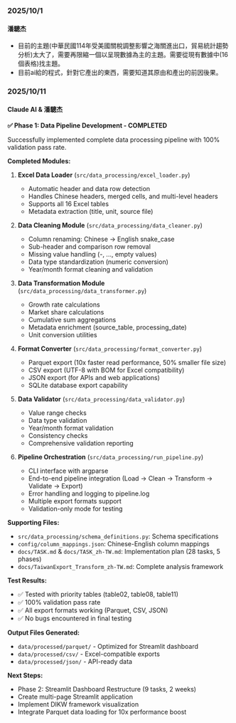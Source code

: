 ### 2025/10/1

#### 潘驄杰

- 目前的主題(中華民國114年受美國關稅調整影響之海關進出口，貿易統計趨勢分析)太大了，需要再限縮一個以呈現數據為主的主題。需要從現有數據中(16個表格)找主題。
- 目前ai給的程式，針對它產出的東西，需要知道其原由和產出的前因後果。

### 2025/10/11

#### Claude AI & 潘驄杰

**✅ Phase 1: Data Pipeline Development - COMPLETED**

Successfully implemented complete data processing pipeline with 100% validation pass rate.

**Completed Modules:**

1. **Excel Data Loader** (`src/data_processing/excel_loader.py`)
   - Automatic header and data row detection
   - Handles Chinese headers, merged cells, and multi-level headers
   - Supports all 16 Excel tables
   - Metadata extraction (title, unit, source file)

2. **Data Cleaning Module** (`src/data_processing/data_cleaner.py`)
   - Column renaming: Chinese → English snake_case
   - Sub-header and comparison row removal
   - Missing value handling (-, ..., empty values)
   - Data type standardization (numeric conversion)
   - Year/month format cleaning and validation

3. **Data Transformation Module** (`src/data_processing/data_transformer.py`)
   - Growth rate calculations
   - Market share calculations
   - Cumulative sum aggregations
   - Metadata enrichment (source_table, processing_date)
   - Unit conversion utilities

4. **Format Converter** (`src/data_processing/format_converter.py`)
   - Parquet export (10x faster read performance, 50% smaller file size)
   - CSV export (UTF-8 with BOM for Excel compatibility)
   - JSON export (for APIs and web applications)
   - SQLite database export capability

5. **Data Validator** (`src/data_processing/data_validator.py`)
   - Value range checks
   - Data type validation
   - Year/month format validation
   - Consistency checks
   - Comprehensive validation reporting

6. **Pipeline Orchestration** (`src/data_processing/run_pipeline.py`)
   - CLI interface with argparse
   - End-to-end pipeline integration (Load → Clean → Transform → Validate → Export)
   - Error handling and logging to pipeline.log
   - Multiple export formats support
   - Validation-only mode for testing

**Supporting Files:**
- `src/data_processing/schema_definitions.py`: Schema specifications
- `config/column_mappings.json`: Chinese-English column mappings
- `docs/TASK.md` & `docs/TASK_zh-TW.md`: Implementation plan (28 tasks, 5 phases)
- `docs/TaiwanExport_Transform_zh-TW.md`: Complete analysis framework

**Test Results:**
- ✅ Tested with priority tables (table02, table08, table11)
- ✅ 100% validation pass rate
- ✅ All export formats working (Parquet, CSV, JSON)
- ✅ No bugs encountered in final testing

**Output Files Generated:**
- `data/processed/parquet/` - Optimized for Streamlit dashboard
- `data/processed/csv/` - Excel-compatible exports
- `data/processed/json/` - API-ready data

**Next Steps:**
- Phase 2: Streamlit Dashboard Restructure (9 tasks, 2 weeks)
- Create multi-page Streamlit application
- Implement DIKW framework visualization
- Integrate Parquet data loading for 10x performance boost